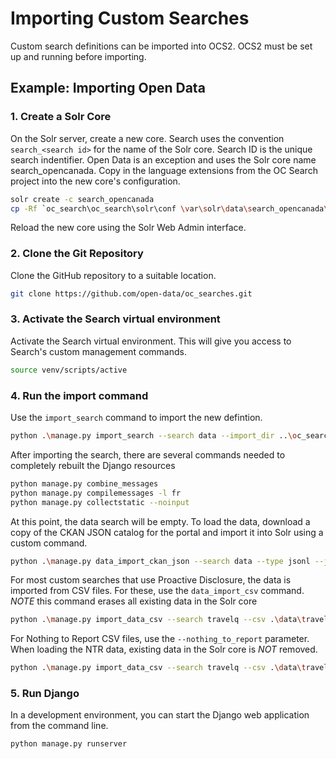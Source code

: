 # Importing Custom Searches #

Custom search definitions can be imported into OCS2. OCS2 must be set up and running
before importing.

## Example: Importing Open Data ##

### 1. Create a Solr Core ###

On the Solr server, create a new core. Search uses the convention `search_<search id>`
for the name of the Solr core. Search ID is the unique search indentifier. Open Data is
an exception and uses the Solr core name search_opencanada. Copy in the language extensions
from the OC Search project into the new core's configuration.

```bash
solr create -c search_opencanada
cp -Rf `oc_search\oc_search\solr\conf \var\solr\data\search_opencanada\conf\`
```
Reload the new core using the Solr Web Admin interface.

### 2. Clone the Git Repository ###

Clone the GitHub repository to a suitable location.

```bash
git clone https://github.com/open-data/oc_searches.git
```
### 3. Activate the Search virtual environment ###

Activate the Search virtual environment. This will give you access to Search's custom management commands.

```bash
source venv/scripts/active
```

### 4. Run the import command

Use the `import_search` command to import the new defintion.

```bash
python .\manage.py import_search --search data --import_dir ..\oc_searches\ --include_db
```

After importing the search, there are several commands needed to completely rebuilt the Django resources
```bash
python manage.py combine_messages
python manage.py compilemessages -l fr
python manage.py collectstatic --noinput
```

At this point, the data search will be empty. To load the data, download a copy of the CKAN JSON catalog for the portal
and import it into Solr using a custom command.

```bash
python .\manage.py data_import_ckan_json --search data --type jsonl --json .\data\od-do-canada.jsonl --reset
```

For most custom searches that use Proactive Disclosure, the data is imported from CSV files. For
these, use the `data_import_csv` command. _NOTE_ this command erases all existing data in
the Solr core

```bash
python .\manage.py import_data_csv --search travelq --csv .\data\travelq\travelq.csv
```

For Nothing to Report CSV files, use the `--nothing_to_report` parameter. When loading the NTR data,
existing data in the Solr core is _NOT_ removed.

```bash
python .\manage.py import_data_csv --search travelq --csv .\data\travelq\travelq-nil.csv --nothing_to_report
```

### 5. Run Django ###

In a development environment, you can start the Django web application from the command line.

```bash
python manage.py runserver
```

